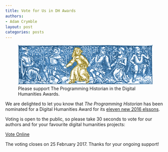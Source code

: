```yaml
---
title: Vote for Us in DH Awards
authors:
- Adam Crymble
layout: post
categories: posts
---
```


<p><figure><a href="/images/blog/vote-dh-award/vote-dh-award.png">
        <img src="/images/blog/vote-dh-award/vote-dh-award.png" alt=""/></a><figcaption>
    Please support The Programming Historian in the Digital Humanities Awards.</figcaption></figure></p>

We are delighted to let you know that *The Programming Historian* has been nominated for a Digital Humanities Award for its [eleven new 2016 elssons](/posts/twenty-sixteen-review).

Voting is open to the public, so please take 30 seconds to vote for our authors and for your favourite digital humanities projects:

[Vote Online](https://docs.google.com/forms/d/e/1FAIpQLSeQofMioxNwusQ9KW8f32Efrj1zksX82sNJp78EPazDW43Z9Q/viewform?c=0&w=1)

The voting closes on 25 February 2017. Thanks for your ongoing support!